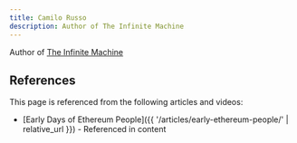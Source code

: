 ```yaml
---
title: Camilo Russo
description: Author of The Infinite Machine
---
```


Author of [The Infinite Machine](https://www.amazon.ca/Infinite-Machine-Crypto-hackers-Building-Internet/dp/0062886142/)

## References

This page is referenced from the following articles and videos:

- [Early Days of Ethereum People]({{ '/articles/early-ethereum-people/' | relative_url }}) - Referenced in content
